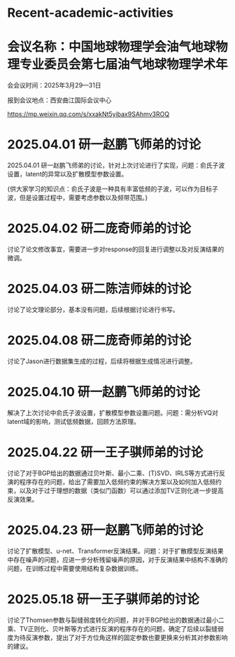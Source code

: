 # Recent-academic-activities
# 会议名称：中国地球物理学会油气地球物理专业委员会第七届油气地球物理学术年

会会议时间：2025年3月29—31日

报到会议地点：西安曲江国际会议中心

https://mp.weixin.qq.com/s/xxakNt5yibax9SAhmv3ROQ

# 2025.04.01 研一赵鹏飞师弟的讨论
2025.04.01 研一赵鹏飞师弟的讨论，针对上次讨论进行了实现，问题：俞氏子波设置，latent的异常以及扩散模型参数设置。

{供大家学习的知识点：俞氏子波是一种具有丰富低频的子波，可以作为目标子波，但是设置过程中，需要考虑参数以及频带范围。}

# 2025.04.02 研二庞奇师弟的讨论
 讨论了论文修改事宜，需要进一步对response的回复进行调整以及对反演结果的微调。
 
# 2025.04.03 研二陈洁师妹的讨论
讨论了论文理论部分，基本没有问题，后续根据讨论进行书写。

# 2025.04.08 研二庞奇师弟的讨论  
讨论了Jason进行数据集生成的过程，后续将根据生成情况进行调整。

# 2025.04.10 研一赵鹏飞师弟的讨论
解决了上次讨论中俞氏子波设置，扩散模型参数设置问题。问题：需分析VQ对latent域的影响，测试低频数据，回顾方法原理。

# 2025.04.22 研一王子骐师弟的讨论
讨论了对于BGP给出的数据通过贝叶斯、最小二乘、(T)SVD、IRLS等方式进行反演的程序存在的问题，给出了需要加入低频约束的解决方案以及如何加入低频约束，以及对于过于理想的数据（类似门函数）可以通过添加TV正则化进一步提高反演效果。

# 2025.04.23 研一赵鹏飞师弟的讨论
讨论了扩散模型、u-net、Transformer反演结果。问题：对于扩散模型反演结果中存在噪声的问题，应进一步分析残留噪声的原因，对于反演结果中结构不准确的问题，在训练过程中需要使用结构复杂数据训练。

# 2025.05.18 研一王子骐师弟的讨论
讨论了Thomsen参数与裂缝弱度转化的问题，并对于BGP给出的数据通过最小二乘、TV正则化、贝叶斯等方式进行反演的程序存在的问题，确定了后续以裂缝弱度为待反演参数，提出了对于方位角这样的固定参数也要更换来分析其对参数影响的建议。